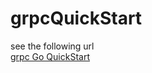 # grpcQuickStart
see the following url  
[grpc Go QuickStart](https://grpc.io/docs/languages/go/quickstart/)